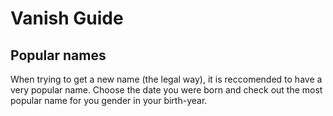 # Vanish Guide
## Popular names

When trying to get a new name (the legal way), it is reccomended to have a very popular name. Choose the date you were born and check out the most popular name for you gender in your birth-year.
